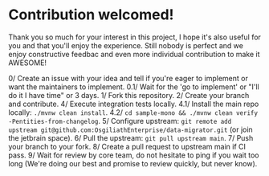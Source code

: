 # Contribution welcomed!

Thank you so much for your interest in this project, I hope it's also useful for you and that you'll enjoy the experience.
Still nobody is perfect and we enjoy constructive feedbac and even more individual contribution to make it AWESOME!

0/ Create an issue with your idea and tell if you're eager to implement or want the maintainers to implement.
0.1/ Wait for the 'go to implement' or "I'll do it I have time" or 3 days.
1/ Fork this repository.
2/ Create your branch and contribute.
4/ Execute integration tests locally.
4.1/ Install the main repo locally: `./mvnw clean install`.
4.2/ `cd sample-mono && ./mvnw clean verify -Pentities-from-changelog`.
5/ Configure upstream: `git remote add upstream git@github.com:OsgiliathEnterprise/data-migrator.git` (or join the jetbrain space).
6/ Pull the upstream: `git pull upstream main`.
7/ Push your branch to your fork.
8/ Create a pull request to upstream main if CI pass.
9/ Wait for review by core team, do not hesitate to ping if you wait too long (We're doing our best and promise to review quickly, but never know).
